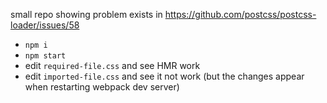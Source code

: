 small repo showing problem exists in https://github.com/postcss/postcss-loader/issues/58

* `npm i`
* `npm start`
* edit `required-file.css` and see HMR work
* edit `imported-file.css` and see it not work (but the changes appear when restarting webpack dev server)
